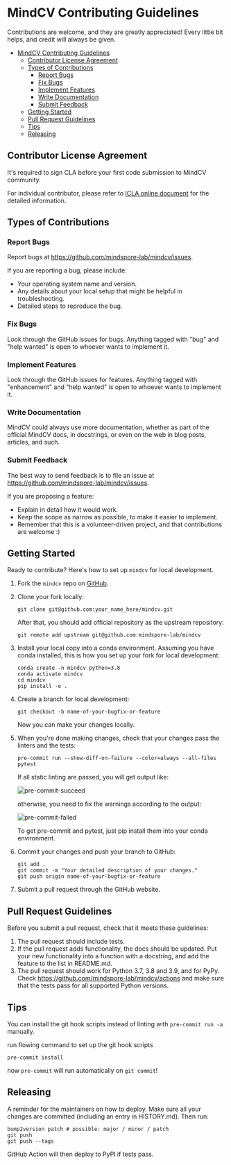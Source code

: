 # MindCV Contributing Guidelines

Contributions are welcome, and they are greatly appreciated! Every little bit
helps, and credit will always be given.

<!-- TOC -->

- [MindCV Contributing Guidelines](#mindcv-contributing-guidelines)
    - [Contributor License Agreement](#contributor-license-agreement)
    - [Types of Contributions](#types-of-contributions)
      - [Report Bugs](#report-bugs)
      - [Fix Bugs](#fix-bugs)
      - [Implement Features](#implement-features)
      - [Write Documentation](#write-documentation)
      - [Submit Feedback](#submit-feedback)
    - [Getting Started](#getting-started)
    - [Pull Request Guidelines](#pull-request-guidelines)
    - [Tips](#tips)
    - [Releasing](#releasing)

<!-- /TOC -->

## Contributor License Agreement

It's required to sign CLA before your first code submission to MindCV community.

For individual contributor, please refer to [ICLA online document](https://www.mindspore.cn/icla) for the detailed information.

## Types of Contributions

### Report Bugs

Report bugs at https://github.com/mindspore-lab/mindcv/issues.

If you are reporting a bug, please include:

* Your operating system name and version.
* Any details about your local setup that might be helpful in troubleshooting.
* Detailed steps to reproduce the bug.

### Fix Bugs

Look through the GitHub issues for bugs. Anything tagged with "bug" and "help
wanted" is open to whoever wants to implement it.

### Implement Features

Look through the GitHub issues for features. Anything tagged with "enhancement"
and "help wanted" is open to whoever wants to implement it.

### Write Documentation

MindCV could always use more documentation, whether as part of the
official MindCV docs, in docstrings, or even on the web in blog posts,
articles, and such.

### Submit Feedback

The best way to send feedback is to file an issue at https://github.com/mindspore-lab/mindcv/issues.

If you are proposing a feature:

* Explain in detail how it would work.
* Keep the scope as narrow as possible, to make it easier to implement.
* Remember that this is a volunteer-driven project, and that contributions are welcome :)

## Getting Started

Ready to contribute? Here's how to set up `mindcv` for local development.

1. Fork the `mindcv` repo on [GitHub](https://github.com/mindlab-ai/mindcv).
2. Clone your fork locally:

   ```shell
   git clone git@github.com:your_name_here/mindcv.git
   ```

   After that, you should add official repository as the upstream repository:

   ```shell
   git remote add upstream git@github.com:mindspore-lab/mindcv
   ```

3. Install your local copy into a conda environment. Assuming you have conda installed, this is how you set up your fork for local development:

   ```shell
   conda create -n mindcv python=3.8
   conda activate mindcv
   cd mindcv
   pip install -e .
   ```

4. Create a branch for local development:

   ```shell
   git checkout -b name-of-your-bugfix-or-feature
   ```

   Now you can make your changes locally.

5. When you're done making changes, check that your changes pass the linters and the tests:

   ```shell
   pre-commit run --show-diff-on-failure --color=always --all-files
   pytest
   ```

   If all static linting are passed, you will get output like:

   ![pre-commit-succeed](https://user-images.githubusercontent.com/74176172/221346245-ea868015-bb09-4e53-aa56-73b015e1e336.png)

   otherwise, you need to fix the warnings according to the output:

   ![pre-commit-failed](https://user-images.githubusercontent.com/74176172/221346251-7d8f531f-9094-474b-97f0-fd5a55e6d3de.png)

   To get pre-commit and pytest, just pip install them into your conda environment.

6. Commit your changes and push your branch to GitHub:

   ```shell
   git add .
   git commit -m "Your detailed description of your changes."
   git push origin name-of-your-bugfix-or-feature
   ```

7. Submit a pull request through the GitHub website.

## Pull Request Guidelines

Before you submit a pull request, check that it meets these guidelines:

1. The pull request should include tests.
2. If the pull request adds functionality, the docs should be updated. Put
   your new functionality into a function with a docstring, and add the
   feature to the list in README.md.
3. The pull request should work for Python 3.7, 3.8 and 3.9, and for PyPy. Check
   https://github.com/mindspore-lab/mindcv/actions
   and make sure that the tests pass for all supported Python versions.

## Tips

You can install the git hook scripts instead of linting with `pre-commit run -a` manually.

run flowing command to set up the git hook scripts

```shell
pre-commit install
```

now `pre-commit` will run automatically on `git commit`!

## Releasing

A reminder for the maintainers on how to deploy.
Make sure all your changes are committed (including an entry in HISTORY.md).
Then run:

```shell
bump2version patch # possible: major / minor / patch
git push
git push --tags
```

GitHub Action will then deploy to PyPI if tests pass.
